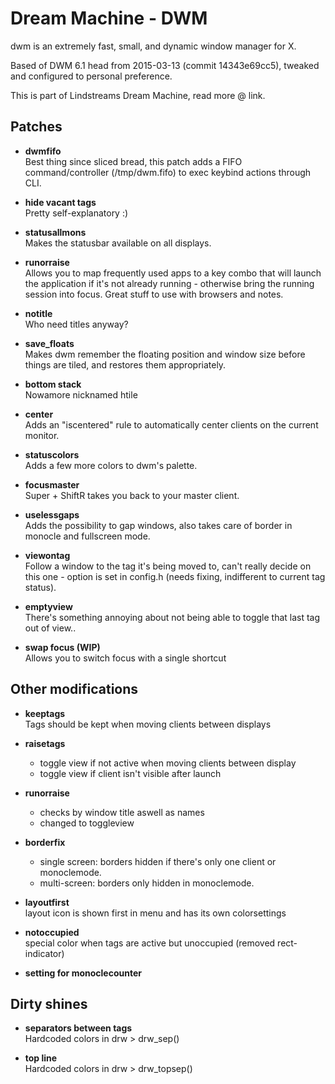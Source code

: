 Dream Machine - DWM
==============================
dwm is an extremely fast, small, and dynamic window manager for X. 

Based of DWM 6.1 head from 2015-03-13 (commit 14343e69cc5), tweaked and configured to personal preference.

This is part of Lindstreams Dream Machine, read more @ link.

Patches
----------------------------
* **dwmfifo**    
  Best thing since sliced bread, this patch adds a FIFO command/controller (/tmp/dwm.fifo) to exec keybind actions through CLI.

* **hide vacant tags**  
  Pretty self-explanatory :)

* **statusallmons**  
  Makes the statusbar available on all displays.

* **runorraise**  
  Allows you to map frequently used apps to a key combo that will launch the application if it's not already running - otherwise bring the running session into focus. Great stuff to use with browsers and notes.

* **notitle**  
  Who need titles anyway?

* **save_floats**  
  Makes dwm remember the floating position and window size before things are tiled, and restores them appropriately.

* **bottom stack**  
  Nowamore nicknamed htile

* **center**  
  Adds an "iscentered" rule to automatically center clients on the current monitor.

* **statuscolors**  
  Adds a few more colors to dwm's palette.

* **focusmaster**  
  Super + ShiftR takes you back to your master client.

* **uselessgaps**  
  Adds the possibility to gap windows, also takes care of border in monocle and fullscreen mode.

* **viewontag**  
  Follow a window to the tag it's being moved to, can't really decide on this one - option is set in config.h (needs fixing, indifferent to current tag status).

* **emptyview**  
  There's something annoying about not being able to toggle that last tag out of view.. 

* **swap focus (WIP)**  
  Allows you to switch focus with a single shortcut


Other modifications
----------------------------
* **keeptags**  
  Tags should be kept when moving clients between displays

* **raisetags**  
  * toggle view if not active when moving clients between display
  * toggle view if client isn't visible after launch

* **runorraise**  
  * checks by window title aswell as names
  * changed to toggleview

* **borderfix**  
  * single screen: borders hidden if there's only one client or monoclemode.
  * multi-screen: borders only hidden in monoclemode.

* **layoutfirst**  
  layout icon is shown first in menu and has its own colorsettings

* **notoccupied**  
  special color when tags are active but unoccupied (removed rect-indicator)

* **setting for monoclecounter**


Dirty shines
----------------------------
* **separators between tags**  
  Hardcoded colors in drw > drw_sep()

* **top line**  
  Hardcoded colors in drw > drw_topsep()